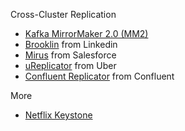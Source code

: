 Cross-Cluster Replication
- [Kafka MirrorMaker 2.0 (MM2)](https://github.com/apache/kafka/tree/trunk/connect/mirror)
- [Brooklin](https://github.com/linkedin/Brooklin/) from Linkedin
- [Mirus](https://github.com/salesforce/mirus) from Salesforce
- [uReplicator](https://github.com/uber/uReplicator) from Uber
- [Confluent Replicator](https://docs.confluent.io/current/connect/kafka-connect-replicator/index.html) from Confluent

More
- [Netflix Keystone](https://netflixtechblog.com/keystone-real-time-stream-processing-platform-a3ee651812a)